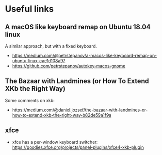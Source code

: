 # Useful links
## A macOS like keyboard remap on Ubuntu 18.04 linux

A similar approach, but with a fixed keyboard.
- https://medium.com/@petrstepanov/a-macos-like-keyboard-remap-on-ubuntu-linux-cae1d108a97
- https://github.com/petrstepanov/autokey-macos-gnome

## The Bazaar with Landmines (or How To Extend XKb the Right Way)

Some comments on xkb:
- https://medium.com/@daniel.jozsef/the-bazaar-with-landmines-or-how-to-extend-xkb-the-right-way-b82de59a1f9a


 ## xfce
 
 - xfce has a per-window keyboard switcher: https://goodies.xfce.org/projects/panel-plugins/xfce4-xkb-plugin
 
